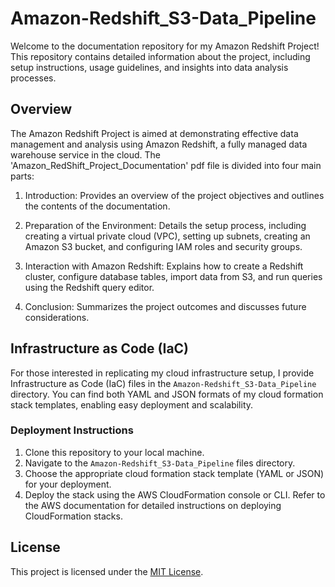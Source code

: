 # Amazon-Redshift_S3-Data_Pipeline

Welcome to the documentation repository for my Amazon Redshift Project! This repository contains detailed information about the project, including setup instructions, usage guidelines, and insights into data analysis processes.

## Overview

The Amazon Redshift Project is aimed at demonstrating effective data management and analysis using Amazon Redshift, a fully managed data warehouse service in the cloud. The 'Amazon_RedShift_Project_Documentation' pdf file is divided into four main parts:

1. Introduction: Provides an overview of the project objectives and outlines the contents of the documentation.
   
2. Preparation of the Environment: Details the setup process, including creating a virtual private cloud (VPC), setting up subnets, creating an Amazon S3 bucket, and configuring IAM roles and security groups.

3. Interaction with Amazon Redshift: Explains how to create a Redshift cluster, configure database tables, import data from S3, and run queries using the Redshift query editor.

4. Conclusion: Summarizes the project outcomes and discusses future considerations.

## Infrastructure as Code (IaC)

For those interested in replicating my cloud infrastructure setup, I provide Infrastructure as Code (IaC) files in the `Amazon-Redshift_S3-Data_Pipeline` directory. You can find both YAML and JSON formats of my cloud formation stack templates, enabling easy deployment and scalability.

### Deployment Instructions

1. Clone this repository to your local machine.
2. Navigate to the `Amazon-Redshift_S3-Data_Pipeline` files directory.
3. Choose the appropriate cloud formation stack template (YAML or JSON) for your deployment.
4. Deploy the stack using the AWS CloudFormation console or CLI. Refer to the AWS documentation for detailed instructions on deploying CloudFormation stacks.

## License

This project is licensed under the [MIT License](LICENSE).


